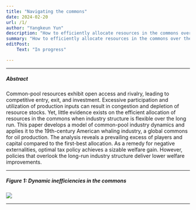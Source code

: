 ```yaml
---
title: "Navigating the commons"
date: 2024-02-20 
url: /1/
author: "Yangkeun Yun"
description: "How to efficiently allocate resources in the commons over the long run? This study develops a model of common-pool industry dynamics and estimates it using data from the American whaling industry."
summary: "How to efficiently allocate resources in the commons over the long run? This study develops a model of common-pool industry dynamics and estimates it using data from the American whaling industry."
editPost:
    Text: "In progress"

---
```


---

##### Abstract

Common-pool resources exhibit open access and rivalry, leading to competitive entry, exit, and investment. Excessive participation and utilization of production inputs can result in congestion and depletion of resource stocks. Yet, little evidence exists on the efficient allocation of resources in the commons when industry structure is flexible over the long run. This paper develops a model of common-pool industry dynamics and applies it to the 19th-century American whaling industry, a global commons for oil production. The analysis reveals a prevailing excess of players and capital compared to the first-best allocation. As a remedy for negative externalities, optimal tax policy achieves a sizable welfare gain. However, policies that overlook the long-run industry structure deliver lower welfare improvements.

---

##### Figure 1: Dynamic inefficiencies in the commons

![](/navigating-the-common-fig1.png)

---
